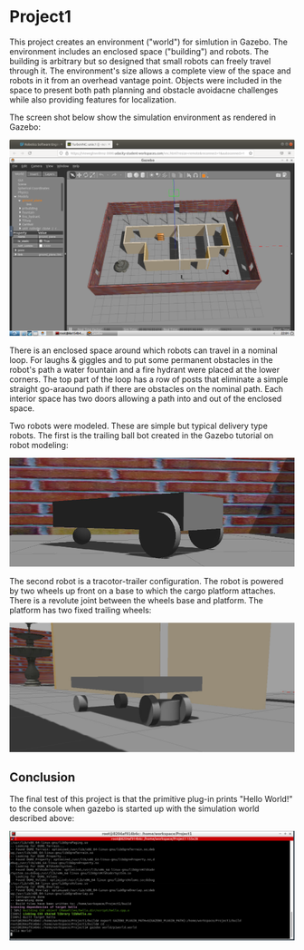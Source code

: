 # Project1
This project creates an environment ("world") for simlution in Gazebo. The environment includes an enclosed space ("building") and robots. The building is arbitrary but so designed that small robots can freely travel through it. The environment's size allows a complete view of the space and robots in it from an overhead vantage point. Objects were included in the space to present both path planning and obstacle avoidacne challenges while also providing features for localization. 

The screen shot below show the simulation environment as rendered in Gazebo:

![Simulation environment](</pngs.d/Project1World.png>)

There is an enclosed space around which robots can travel in a nominal loop. For laughs & giggles and to put some permanent obstacles in the robot's path a water fountain and a fire hydrant were placed at the lower corners. The top part of the loop has a row of posts that eliminate a simple straight go-araound path if there are obstacles on the nominal path. Each interior space has two doors allowing a path into and out of the enclosed space.

Two robots were modeled. These are simple but typical delivery type robots. The first is the trailing ball bot created in the Gazebo tutorial on robot modeling:

![Rollerball bot](</pngs.d/Ballbot.png>)

The second robot is a tracotor-trailer configuration. The robot is powered by two wheels up front on a base to which the cargo platform attaches. There is a revolute joint between the wheels base and platform. The platform has two fixed trailing wheels:

![Simulation environment](</pngs.d/T2.png>)

## Conclusion
The final test of this project is that the primitive plug-in prints "Hello World!" to the console when gazebo is started up with the simulation world described above:

![Hello World](</pngs.d/Hello_World.png>)
